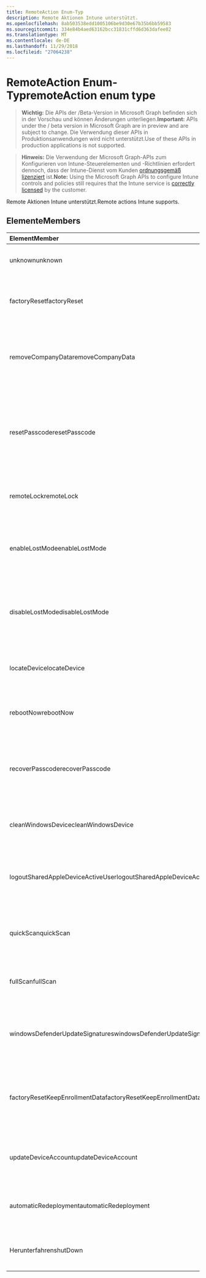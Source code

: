 ```yaml
---
title: RemoteAction Enum-Typ
description: Remote Aktionen Intune unterstützt.
ms.openlocfilehash: 8ab503538edd1005106be9d30e67b35b6bb59583
ms.sourcegitcommit: 334e84b4aed63162bcc31831cffd6d363dafee02
ms.translationtype: MT
ms.contentlocale: de-DE
ms.lasthandoff: 11/29/2018
ms.locfileid: "27064238"
---
```

# <a name="remoteaction-enum-type"></a><span data-ttu-id="951a8-103">RemoteAction Enum-Typ</span><span class="sxs-lookup"><span data-stu-id="951a8-103">remoteAction enum type</span></span>

> <span data-ttu-id="951a8-104">**Wichtig:** Die APIs der /Beta-Version in Microsoft Graph befinden sich in der Vorschau und können Änderungen unterliegen.</span><span class="sxs-lookup"><span data-stu-id="951a8-104">**Important:** APIs under the / beta version in Microsoft Graph are in preview and are subject to change.</span></span> <span data-ttu-id="951a8-105">Die Verwendung dieser APIs in Produktionsanwendungen wird nicht unterstützt.</span><span class="sxs-lookup"><span data-stu-id="951a8-105">Use of these APIs in production applications is not supported.</span></span>

> <span data-ttu-id="951a8-106">**Hinweis:** Die Verwendung der Microsoft Graph-APIs zum Konfigurieren von Intune-Steuerelementen und -Richtlinien erfordert dennoch, dass der Intune-Dienst vom Kunden [ordnungsgemäß lizenziert](https://go.microsoft.com/fwlink/?linkid=839381) ist.</span><span class="sxs-lookup"><span data-stu-id="951a8-106">**Note:** Using the Microsoft Graph APIs to configure Intune controls and policies still requires that the Intune service is [correctly licensed](https://go.microsoft.com/fwlink/?linkid=839381) by the customer.</span></span>

<span data-ttu-id="951a8-107">Remote Aktionen Intune unterstützt.</span><span class="sxs-lookup"><span data-stu-id="951a8-107">Remote actions Intune supports.</span></span>
## <a name="members"></a><span data-ttu-id="951a8-108">Elemente</span><span class="sxs-lookup"><span data-stu-id="951a8-108">Members</span></span>
|<span data-ttu-id="951a8-109">Element</span><span class="sxs-lookup"><span data-stu-id="951a8-109">Member</span></span>|<span data-ttu-id="951a8-110">Wert</span><span class="sxs-lookup"><span data-stu-id="951a8-110">Value</span></span>|<span data-ttu-id="951a8-111">Beschreibung</span><span class="sxs-lookup"><span data-stu-id="951a8-111">Description</span></span>|
|:---|:---|:---|
|<span data-ttu-id="951a8-112">unknown</span><span class="sxs-lookup"><span data-stu-id="951a8-112">unknown</span></span>|<span data-ttu-id="951a8-113">0</span><span class="sxs-lookup"><span data-stu-id="951a8-113">0</span></span>|<span data-ttu-id="951a8-114">Benutzer versucht, eine unbekannte Aktion.</span><span class="sxs-lookup"><span data-stu-id="951a8-114">User initiates an unknown action.</span></span>|
|<span data-ttu-id="951a8-115">factoryReset</span><span class="sxs-lookup"><span data-stu-id="951a8-115">factoryReset</span></span>|<span data-ttu-id="951a8-116">1</span><span class="sxs-lookup"><span data-stu-id="951a8-116">1</span></span>|<span data-ttu-id="951a8-117">Benutzer initiiert eine Aktion, die Factory Zurücksetzen eines Geräts.</span><span class="sxs-lookup"><span data-stu-id="951a8-117">User initiates an action to factory reset a device.</span></span> |
|<span data-ttu-id="951a8-118">removeCompanyData</span><span class="sxs-lookup"><span data-stu-id="951a8-118">removeCompanyData</span></span>|<span data-ttu-id="951a8-119">2</span><span class="sxs-lookup"><span data-stu-id="951a8-119">2</span></span>|<span data-ttu-id="951a8-120">Benutzer versucht, eine Aktion um Unternehmensdaten von einem Gerät zu entfernen.</span><span class="sxs-lookup"><span data-stu-id="951a8-120">User initiates an action to remove company data from a device.</span></span> |
|<span data-ttu-id="951a8-121">resetPasscode</span><span class="sxs-lookup"><span data-stu-id="951a8-121">resetPasscode</span></span>|<span data-ttu-id="951a8-122">3</span><span class="sxs-lookup"><span data-stu-id="951a8-122">3</span></span>|<span data-ttu-id="951a8-123">Benutzer versucht, eine Aktion, um die Kennung einer iOS-Gerät entfernen oder Zurücksetzen der Kennung von Android / Windows-Gerät.</span><span class="sxs-lookup"><span data-stu-id="951a8-123">User initiates an action to remove the passcode of an iOS device, or reset the passcode of Android / Windows device.</span></span> |
|<span data-ttu-id="951a8-124">remoteLock</span><span class="sxs-lookup"><span data-stu-id="951a8-124">remoteLock</span></span>|<span data-ttu-id="951a8-125">4</span><span class="sxs-lookup"><span data-stu-id="951a8-125">4</span></span>|<span data-ttu-id="951a8-126">Benutzer versucht, einer Aktion remote Sperren ein Geräts.</span><span class="sxs-lookup"><span data-stu-id="951a8-126">User initiates an action to remote lock a device.</span></span>|
|<span data-ttu-id="951a8-127">enableLostMode</span><span class="sxs-lookup"><span data-stu-id="951a8-127">enableLostMode</span></span>|<span data-ttu-id="951a8-128">5</span><span class="sxs-lookup"><span data-stu-id="951a8-128">5</span></span>|<span data-ttu-id="951a8-129">Benutzer versucht, eine Aktion, um auf einem Gerät überwachten iOS verloren Modus aktivieren.</span><span class="sxs-lookup"><span data-stu-id="951a8-129">User initiates an action to enable lost mode on a supervised iOS device.</span></span>|
|<span data-ttu-id="951a8-130">disableLostMode</span><span class="sxs-lookup"><span data-stu-id="951a8-130">disableLostMode</span></span>|<span data-ttu-id="951a8-131">6</span><span class="sxs-lookup"><span data-stu-id="951a8-131">6</span></span>|<span data-ttu-id="951a8-132">Benutzer versucht, eine Aktion um verloren Modus auf einem überwachten iOS-Gerät zu deaktivieren.</span><span class="sxs-lookup"><span data-stu-id="951a8-132">User initiates an action to disable lost mode on a supervised iOS device.</span></span>|
|<span data-ttu-id="951a8-133">locateDevice</span><span class="sxs-lookup"><span data-stu-id="951a8-133">locateDevice</span></span>|<span data-ttu-id="951a8-134">7</span><span class="sxs-lookup"><span data-stu-id="951a8-134">7</span></span>|<span data-ttu-id="951a8-135">Benutzer versucht, eine Aktion, um eine überwachten iOS-Geräte zu suchen.</span><span class="sxs-lookup"><span data-stu-id="951a8-135">User initiates an action to locate a supervised iOS device.</span></span>|
|<span data-ttu-id="951a8-136">rebootNow</span><span class="sxs-lookup"><span data-stu-id="951a8-136">rebootNow</span></span>|<span data-ttu-id="951a8-137">8</span><span class="sxs-lookup"><span data-stu-id="951a8-137">8</span></span>|<span data-ttu-id="951a8-138">Benutzer versucht, eine Aktion, um ein Windows-Gerät neu zu starten.</span><span class="sxs-lookup"><span data-stu-id="951a8-138">User initiates an action to reboot a Windows device.</span></span>|
|<span data-ttu-id="951a8-139">recoverPasscode</span><span class="sxs-lookup"><span data-stu-id="951a8-139">recoverPasscode</span></span>|<span data-ttu-id="951a8-140">9</span><span class="sxs-lookup"><span data-stu-id="951a8-140">9</span></span>|<span data-ttu-id="951a8-141">Benutzer versucht, eine Aktion, um die Pin für Passport für die Arbeit am Windows Phone-Gerät zurückzusetzen.</span><span class="sxs-lookup"><span data-stu-id="951a8-141">User initiates an action to reset the pin for passport for work on windows phone device.</span></span>|
|<span data-ttu-id="951a8-142">cleanWindowsDevice</span><span class="sxs-lookup"><span data-stu-id="951a8-142">cleanWindowsDevice</span></span>|<span data-ttu-id="951a8-143">10</span><span class="sxs-lookup"><span data-stu-id="951a8-143">10</span></span>|<span data-ttu-id="951a8-144">Benutzer versucht, eine Aktion, um Windows-Gerät zu bereinigen.</span><span class="sxs-lookup"><span data-stu-id="951a8-144">User initiates an action to clean up windows device.</span></span>|
|<span data-ttu-id="951a8-145">logoutSharedAppleDeviceActiveUser</span><span class="sxs-lookup"><span data-stu-id="951a8-145">logoutSharedAppleDeviceActiveUser</span></span>|<span data-ttu-id="951a8-146">11</span><span class="sxs-lookup"><span data-stu-id="951a8-146">11</span></span>|<span data-ttu-id="951a8-147">Benutzer versucht, eine Aktion zum aktuellen Benutzer auf freigegebene Apple Gerät abmelden.</span><span class="sxs-lookup"><span data-stu-id="951a8-147">User initiates an action to log out current user on shared apple device.</span></span>|
|<span data-ttu-id="951a8-148">quickScan</span><span class="sxs-lookup"><span data-stu-id="951a8-148">quickScan</span></span>|<span data-ttu-id="951a8-149">12</span><span class="sxs-lookup"><span data-stu-id="951a8-149">12</span></span>|<span data-ttu-id="951a8-150">Benutzer versucht, eine Aktion, um schnell-Scan auf Gerät ausgeführt wird.</span><span class="sxs-lookup"><span data-stu-id="951a8-150">User initiates an action to run quick scan on device.</span></span>|
|<span data-ttu-id="951a8-151">fullScan</span><span class="sxs-lookup"><span data-stu-id="951a8-151">fullScan</span></span>|<span data-ttu-id="951a8-152">13</span><span class="sxs-lookup"><span data-stu-id="951a8-152">13</span></span>|<span data-ttu-id="951a8-153">Benutzer versucht, eine Aktion, um eine vollständige Überprüfung auf Gerät ausführen.</span><span class="sxs-lookup"><span data-stu-id="951a8-153">User initiates an action to run full scan on device.</span></span>|
|<span data-ttu-id="951a8-154">windowsDefenderUpdateSignatures</span><span class="sxs-lookup"><span data-stu-id="951a8-154">windowsDefenderUpdateSignatures</span></span>|<span data-ttu-id="951a8-155">14</span><span class="sxs-lookup"><span data-stu-id="951a8-155">14</span></span>|<span data-ttu-id="951a8-156">Benutzer versucht, eine Aktion um Malware Signaturen auf Gerät zu aktualisieren.</span><span class="sxs-lookup"><span data-stu-id="951a8-156">User initiates an action to update malware signatures on device.</span></span>|
|<span data-ttu-id="951a8-157">factoryResetKeepEnrollmentData</span><span class="sxs-lookup"><span data-stu-id="951a8-157">factoryResetKeepEnrollmentData</span></span>|<span data-ttu-id="951a8-158">15</span><span class="sxs-lookup"><span data-stu-id="951a8-158">15</span></span>|<span data-ttu-id="951a8-159">Benutzer versucht, eine Aktion Remotezurücksetzung Gerät mit dem Anmeldedaten beibehalten.</span><span class="sxs-lookup"><span data-stu-id="951a8-159">User initiates an action remote wipe device with keeping enrollment data.</span></span>|
|<span data-ttu-id="951a8-160">updateDeviceAccount</span><span class="sxs-lookup"><span data-stu-id="951a8-160">updateDeviceAccount</span></span>|<span data-ttu-id="951a8-161">16</span><span class="sxs-lookup"><span data-stu-id="951a8-161">16</span></span>|<span data-ttu-id="951a8-162">Benutzer versucht, eine Aktion um Konto auf Gerät zu aktualisieren.</span><span class="sxs-lookup"><span data-stu-id="951a8-162">User initiates an action to update account on device.</span></span>|
|<span data-ttu-id="951a8-163">automaticRedeployment</span><span class="sxs-lookup"><span data-stu-id="951a8-163">automaticRedeployment</span></span>|<span data-ttu-id="951a8-164">17</span><span class="sxs-lookup"><span data-stu-id="951a8-164">17</span></span>|<span data-ttu-id="951a8-165">Benutzer versucht, eine Aktion Automatice Bereitstellen des Geräts</span><span class="sxs-lookup"><span data-stu-id="951a8-165">User initiates an action to automatice redeploy the device</span></span>|
|<span data-ttu-id="951a8-166">Herunterfahren</span><span class="sxs-lookup"><span data-stu-id="951a8-166">shutDown</span></span>|<span data-ttu-id="951a8-167">18</span><span class="sxs-lookup"><span data-stu-id="951a8-167">18</span></span>|<span data-ttu-id="951a8-168">Benutzer versucht, eine Aktion, die das Gerät herunterfahren.</span><span class="sxs-lookup"><span data-stu-id="951a8-168">User initiates an action to shut down the device.</span></span>|





